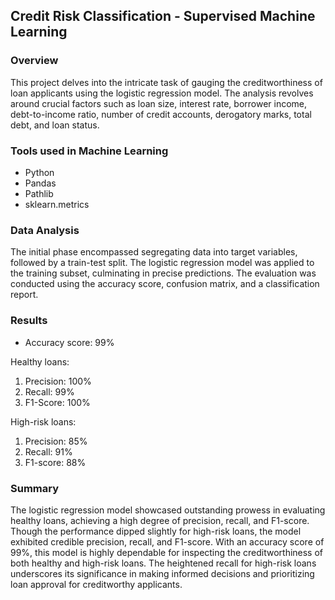 ## Credit Risk Classification - Supervised Machine Learning

### Overview
This project delves into the intricate task of gauging the creditworthiness of loan applicants using the logistic regression model. The analysis revolves around crucial factors such as loan size, interest rate, borrower income, debt-to-income ratio, number of credit accounts, derogatory marks, total debt, and loan status.

### Tools used in Machine Learning
* Python
* Pandas
* Pathlib
* sklearn.metrics

### Data Analysis
The initial phase encompassed segregating data into target variables, followed by a train-test split. The logistic regression model was applied to the training subset, culminating in precise predictions. The evaluation was conducted using the accuracy score, confusion matrix, and a classification report.

### Results
* Accuracy score: 99%

Healthy loans:
1. Precision: 100%
2. Recall: 99%
3. F1-Score: 100%

High-risk loans:
1. Precision: 85%
2. Recall: 91%
3. F1-score: 88%

### Summary
The logistic regression model showcased outstanding prowess in evaluating healthy loans, achieving a high degree of precision, recall, and F1-score. Though the performance dipped slightly for high-risk loans, the model exhibited credible precision, recall, and F1-score. With an accuracy score of 99%, this model is highly dependable for inspecting the creditworthiness of both healthy and high-risk loans. The heightened recall for high-risk loans underscores its significance in making informed decisions and prioritizing loan approval for creditworthy applicants.